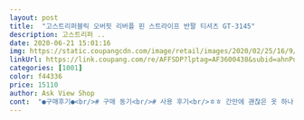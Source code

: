 ```yaml
---
layout: post 
title:  "고스트리퍼블릭 오버핏 리버플 핀 스트라이프 반팔 티셔츠 GT-3145" 
description: 고스트리퍼 ..
date: 2020-06-21 15:01:16 
img: https://static.coupangcdn.com/image/retail/images/2020/02/25/16/9/48a27be8-8014-4221-8e11-5e82223e478c.jpg 
linkUrl: https://link.coupang.com/re/AFFSDP?lptag=AF3600438&subid=ahnPublicAsk&pageKey=1298084564&itemId=2311132566&vendorItemId=70307920201&traceid=V0-113-0923fac66fda80d6 
categories: [1001] 
color: f44336 
price: 15110 
author: Ask View Shop 
cont:  "●구매후기●<br/># 구매 동기<br/># 사용 후기<br/>ㅎㅎ 간만에 괜찮은 옷 하나 산듯 ㅎ<br/>가격대비 제 역할은 다 한 것 같습니다.<br/><br/>고스트리퍼블릭 다른거도 하나 사서 리뷰 썼던거 같은데... <br/><br/>구매한지는 1년 좀 안 되게 됐네요 ;; 저 때 평소에 입기도 하고 운동할 때도 입을 무난한 티셔츠를 많이 샀습니다.<br/><br/>그 외에 운동에 필요한 이것저것도 사놓고... <br/>.<br/>.<br/><br/>그래도 마찬가지로 무난해서 잘 산 것 같습니다.<br/><br/>그래도 역시 무난해서 평소+운동할때 잘 입고 다녔습니다.<br/><br/>네이비, 블랙 둘 다 샀어요<br/>디자인도 좋음!<br/>땀 흘려도 금방 마르고 늘어나는 재질 아니고<br/>사이즈1로 바꿨습니다<br/>사이즈도 딱 제 사이즈에 맞게 적당히 낙낙해서 답답한 것도 없고<br/>에어쿨링같은 기능성은 없었지만 솔직히 가격도 싸고 짱짱해서<br/>여름에 완전 시원하다.<br/><br/>여름에 회사다니면서 입으려고 너무 후줄근 해보이지 않게<br/>여튼 또 슬슬 더워져서 옷 꺼내서 입어보는 김에 생각나서 리뷰 써봅니다.<br/><br/>예상대로 시원하고 착용감 좋습니다<br/>오른쪽 옆구리 안쪽이랑 목에 상표 부분 실밥들 정리만 했구요<br/>오버핏이라 100해도 괜찮은거 같아요<br/>이 시기에 샀던 티셔츠들이 다 검정에 무난한 티셔츠밖에 없는데 이것만 무늬가 있네요.<br/><br/>재질도 좋고 사이즈도 좋고<br/>저때 너무 덥기도 했고 제가 운동을 엄청 하기 시작했던 시기라 반팔 티셔츠를 많이 구매했습니다.<br/><br/>적당히 깔끔하고 시원해 보여서 샀어요<br/>전 단정하게 입어야해서 맞게 샀어요<br/>정말 편해요ㅋㅋㅋ<br/>제가 샀던 옷들 중에선 사실 가장 튀지만 ^^<br/>특별히 보풀이 심하다거나 실밥이 엄청나다던가 헤진다던가 하는 불편함은 없었습니다.<br/><br/>평소 100105 입는데 사이즈2가 커서 축 쳐지길래<br/>평소 땀 많은 사람이라면 무조건 주문해야 됩니다.<br/><br/>프리하게 입으실 분들은 2 시키셔도 됩니다<br/>항상 아무 무늬없는 검정 반팔만 사다가 너무 그러면 또 그래서 스트라이프로 색다름을 추구.<br/>.<br/>ㅋ<br/># 구매 동기<br/># 사용 후기<br/>ㅎㅎ 간만에 괜찮은 옷 하나 산듯 ㅎ<br/>가격대비 제 역할은 다 한 것 같습니다.<br/><br/>고스트리퍼블릭 다른거도 하나 사서 리뷰 썼던거 같은데... <br/><br/>구매한지는 1년 좀 안 되게 됐네요 ;; 저 때 평소에 입기도 하고 운동할 때도 입을 무난한 티셔츠를 많이 샀습니다.<br/><br/>그 외에 운동에 필요한 이것저것도 사놓고... <br/>.<br/>.<br/><br/>그래도 마찬가지로 무난해서 잘 산 것 같습니다.<br/><br/>그래도 역시 무난해서 평소+운동할때 잘 입고 다녔습니다.<br/><br/>네이비, 블랙 둘 다 샀어요<br/>디자인도 좋음!<br/>땀 흘려도 금방 마르고 늘어나는 재질 아니고<br/>사이즈1로 바꿨습니다<br/>사이즈도 딱 제 사이즈에 맞게 적당히 낙낙해서 답답한 것도 없고<br/>에어쿨링같은 기능성은 없었지만 솔직히 가격도 싸고 짱짱해서<br/>여름에 완전 시원하다.<br/><br/>여름에 회사다니면서 입으려고 너무 후줄근 해보이지 않게<br/>여튼 또 슬슬 더워져서 옷 꺼내서 입어보는 김에 생각나서 리뷰 써봅니다.<br/><br/>예상대로 시원하고 착용감 좋습니다<br/>오른쪽 옆구리 안쪽이랑 목에 상표 부분 실밥들 정리만 했구요<br/>오버핏이라 100해도 괜찮은거 같아요<br/>이 시기에 샀던 티셔츠들이 다 검정에 무난한 티셔츠밖에 없는데 이것만 무늬가 있네요.<br/><br/>재질도 좋고 사이즈도 좋고<br/>저때 너무 덥기도 했고 제가 운동을 엄청 하기 시작했던 시기라 반팔 티셔츠를 많이 구매했습니다.<br/><br/>적당히 깔끔하고 시원해 보여서 샀어요<br/>전 단정하게 입어야해서 맞게 샀어요<br/>정말 편해요ㅋㅋㅋ<br/>제가 샀던 옷들 중에선 사실 가장 튀지만 ^^<br/>특별히 보풀이 심하다거나 실밥이 엄청나다던가 헤진다던가 하는 불편함은 없었습니다.<br/><br/>평소 100105 입는데 사이즈2가 커서 축 쳐지길래<br/>평소 땀 많은 사람이라면 무조건 주문해야 됩니다.<br/><br/>프리하게 입으실 분들은 2 시키셔도 됩니다<br/>항상 아무 무늬없는 검정 반팔만 사다가 너무 그러면 또 그래서 스트라이프로 색다름을 추구.<br/>.<br/>ㅋ<br/>" 
---
```

